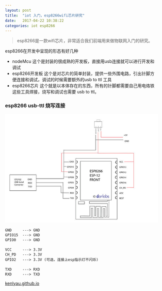 ```yaml
---
layout: post
title:  "iot 入门，esp8266wifi芯片研究"
date:   2017-04-22 10:38:22
categories: iot esp8266
---
```


> esp8266是一款wifi芯片，非常适合我们前端用来做物联网入门的研究。

esp8266在开发中呈现的形态有好几种
- nodeMcu 这个是封装的很成熟的开发板，直接用usb连接就可以进行开发和调试
- esp8266开发板 这个是对芯片的简单封装，提供一些外围电路，引出针脚方便连接和调试，调试的时候需要额外的usb to ttl 工具
- esp8266芯片 这个就是以本体存在的东西，所有的针脚都需要自己用电烙铁这些工具焊接，烧写和调试也需要 usb to ttl。

### esp8266 usb-ttl 烧写连接

![esp8266-usb-ttl](https://raw.githubusercontent.com/kenlyau/iot/master/esp8266-usb-ttl-link.jpg)

```
GND     ---> GND
GPIO15  ---> GND
GPIO0   ---> GND

VCC     ---> 3.3V
CH_PD   ---> 3.3V
GPIO2   ---> 3.3V (可选，连接上esp指示灯不闪烁)

TXD     ---> RXD
RXD     ---> TXD
```

[kenlyau.github.io][link]

[link]:    https://kenlyau.github.io
